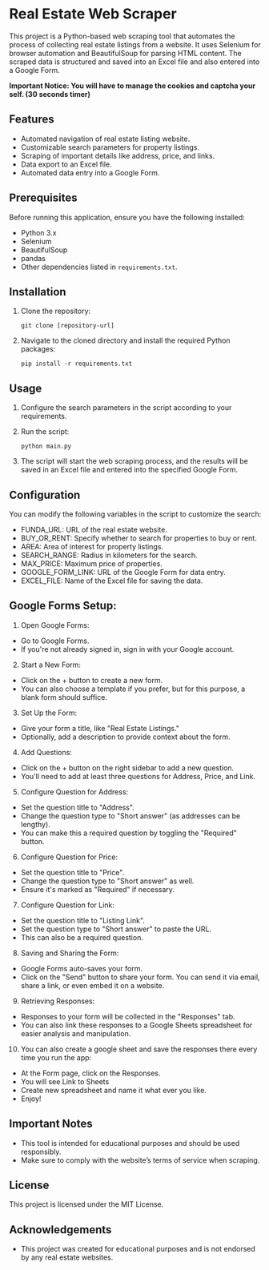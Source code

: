 # Real Estate Web Scraper

This project is a Python-based web scraping tool that automates the process of collecting real estate listings from a website. It uses Selenium for browser automation and BeautifulSoup for parsing HTML content. The scraped data is structured and saved into an Excel file and also entered into a Google Form.

**Important Notice: You will have to manage the cookies and captcha your self. (30 seconds timer)**

## Features

- Automated navigation of real estate listing website.
- Customizable search parameters for property listings.
- Scraping of important details like address, price, and links.
- Data export to an Excel file.
- Automated data entry into a Google Form.

## Prerequisites

Before running this application, ensure you have the following installed:
- Python 3.x
- Selenium
- BeautifulSoup
- pandas
- Other dependencies listed in `requirements.txt`.

## Installation

1. Clone the repository:

   `git clone [repository-url]`
2. Navigate to the cloned directory and install the required Python packages:

    `pip install -r requirements.txt`

## Usage

1. Configure the search parameters in the script according to your requirements.
2. Run the script:

    `python main.py`
3. The script will start the web scraping process, and the results will be saved in an Excel file and entered into the specified Google Form.

## Configuration

You can modify the following variables in the script to customize the search:

- FUNDA_URL: URL of the real estate website.
- BUY_OR_RENT: Specify whether to search for properties to buy or rent.
- AREA: Area of interest for property listings.
- SEARCH_RANGE: Radius in kilometers for the search.
- MAX_PRICE: Maximum price of properties.
- GOOGLE_FORM_LINK: URL of the Google Form for data entry.
- EXCEL_FILE: Name of the Excel file for saving the data.

## Google Forms Setup:

1. Open Google Forms:

- Go to Google Forms.
- If you're not already signed in, sign in with your Google account.

2. Start a New Form:

- Click on the + button to create a new form.
- You can also choose a template if you prefer, but for this purpose, a blank form should suffice.

3. Set Up the Form:

- Give your form a title, like "Real Estate Listings."
- Optionally, add a description to provide context about the form.

4. Add Questions:

- Click on the + button on the right sidebar to add a new question.
- You'll need to add at least three questions for Address, Price, and Link.

5. Configure Question for Address:

- Set the question title to "Address".
- Change the question type to "Short answer" (as addresses can be lengthy).
- You can make this a required question by toggling the "Required" button.

6. Configure Question for Price:

- Set the question title to "Price".
- Change the question type to "Short answer" as well.
- Ensure it's marked as "Required" if necessary.

7. Configure Question for Link:

- Set the question title to "Listing Link".
- Set the question type to "Short answer" to paste the URL.
- This can also be a required question.

8. Saving and Sharing the Form:

- Google Forms auto-saves your form.
- Click on the "Send" button to share your form. You can send it via email, share a link, or even embed it on a website.

9. Retrieving Responses:

- Responses to your form will be collected in the "Responses" tab.
- You can also link these responses to a Google Sheets spreadsheet for easier analysis and manipulation.

10. You can also create a google sheet and save the responses there every time you run the app:
- At the Form page, click on the Responses.
- You will see Link to Sheets
- Create new spreadsheet and name it what ever you like.
- Enjoy!

## Important Notes
- This tool is intended for educational purposes and should be used responsibly.
- Make sure to comply with the website’s terms of service when scraping.

## License

This project is licensed under the MIT License.

## Acknowledgements

- This project was created for educational purposes and is not endorsed by any real estate websites.
